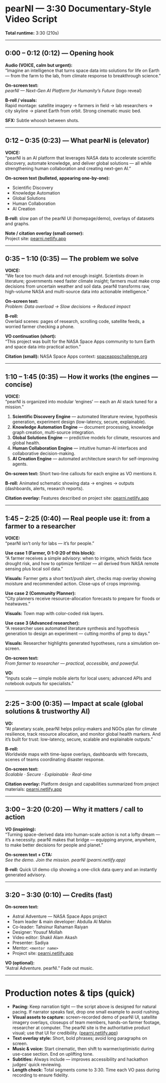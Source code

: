 # pearNI — 3:30 Documentary-Style Video Script

**Total runtime:** 3:30 (210s)

---

## 0:00 – 0:12 (0:12) — Opening hook

**Audio (VOICE, calm but urgent):**  
“Imagine an intelligence that turns space data into solutions for life on Earth — from the farm to the lab, from climate response to breakthrough science.”

**On-screen text:**  
_pearNI — Next-Gen AI Platform for Humanity’s Future_ (logo reveal)

**B-roll / visuals:**  
Rapid montage: satellite imagery → farmers in field → lab researchers → city skyline → planet Earth from orbit. Strong cinematic music bed.

**SFX:** Subtle whoosh between shots.

---

## 0:12 – 0:35 (0:23) — What pearNI is (elevator)

**VOICE:**  
“pearNI is an AI platform that leverages NASA data to accelerate scientific discovery, automate knowledge, and deliver global solutions — all while strengthening human collaboration and creating next-gen AI.”

**On-screen text (bulleted, appearing one-by-one):**

- Scientific Discovery
- Knowledge Automation
- Global Solutions
- Human Collaboration
- AI Creation

**B-roll:** slow pan of the pearNI UI (homepage/demo), overlays of datasets and graphs.

**Note / citation overlay (small corner):**  
Project site: [pearni.netlify.app](https://pearni.netlify.app)

---

## 0:35 – 1:10 (0:35) — The problem we solve

**VOICE:**  
“We face too much data and not enough insight. Scientists drown in literature; governments need faster climate insight; farmers must make crop decisions from uncertain weather and soil data. pearNI transforms raw, high-volume NASA and multi-source data into actionable intelligence.”

**On-screen text:**  
_Problem: Data overload → Slow decisions → Reduced impact_

**B-roll:**  
Overlaid scenes: pages of research, scrolling code, satellite feeds, a worried farmer checking a phone.

**VO continuation (short):**  
“This project was built for the NASA Space Apps community to turn Earth and space data into practical action.”

**Citation (small):** NASA Space Apps context: [spaceappschallenge.org](https://www.spaceappschallenge.org)

---

## 1:10 – 1:45 (0:35) — How it works (the engines — concise)

**VOICE:**  
“pearNI is organized into modular ‘engines’ — each an AI stack tuned for a mission.”

1. **Scientific Discovery Engine** — automated literature review, hypothesis generation, experiment design (low-latency, secure, explainable).
2. **Knowledge Automation Engine** — document processing, knowledge graph creation, multi-source integration.
3. **Global Solutions Engine** — predictive models for climate, resources and global health.
4. **Human Collaboration Engine** — intuitive human-AI interfaces and collaborative decision-making.
5. **AI Creation Engine** — automated architecture search for self-improving agents.

**On-screen text:** Short two-line callouts for each engine as VO mentions it.

**B-roll:** Animated schematic showing data → engines → outputs (dashboards, alerts, research reports).

**Citation overlay:** Features described on project site: [pearni.netlify.app](https://pearni.netlify.app)

---

## 1:45 – 2:25 (0:40) — Real people use it: from a farmer to a researcher

**VOICE:**  
“pearNI isn’t only for labs — it’s for people.”

**Use case 1 (Farmer, 0:1-0:20 of this block):**  
“A farmer receives a simple advisory: when to irrigate, which fields face drought risk, and how to optimize fertilizer — all derived from NASA remote sensing plus local soil data.”

**Visuals:** Farmer gets a short text/push alert, checks map overlay showing moisture and recommended action. Close-ups of crops improving.

**Use case 2 (Community Planner):**  
“City planners receive resource-allocation forecasts to prepare for floods or heatwaves.”

**Visuals:** Town map with color-coded risk layers.

**Use case 3 (Advanced researcher):**  
“A researcher uses automated literature synthesis and hypothesis generation to design an experiment — cutting months of prep to days.”

**Visuals:** Researcher highlights generated hypotheses, runs a simulation on-screen.

**On-screen text:**  
_From farmer to researcher — practical, accessible, and powerful._

**VO:**  
“Inputs scale — simple mobile alerts for local users; advanced APIs and notebook outputs for specialists.”

---

## 2:25 – 3:00 (0:35) — Impact at scale (global solutions & trustworthy AI)

**VO:**  
“At planetary scale, pearNI helps policy-makers and NGOs plan for climate resilience, track resource allocation, and monitor global health markers. And it’s built for trust: low-latency, secure, scalable and explainable outputs.”

**B-roll:**  
Worldwide maps with time-lapse overlays, dashboards with forecasts, scenes of teams coordinating disaster response.

**On-screen text:**  
_Scalable · Secure · Explainable · Real-time_

**Citation overlay:** Platform design and capabilities summarized from project materials: [pearni.netlify.app](https://pearni.netlify.app)

---

## 3:00 – 3:20 (0:20) — Why it matters / call to action

**VO (inspiring):**  
“Turning space-derived data into human-scale action is not a lofty dream — it’s a necessity. pearNI makes that bridge — equipping anyone, anywhere, to make better decisions for people and planet.”

**On-screen text + CTA:**  
_See the demo. Join the mission. pearNI (pearni.netlify.app)_

**B-roll:** Quick UI demo clip showing a one-click data query and an instantly generated advisory.

---

## 3:20 – 3:30 (0:10) — Credits (fast)

**On-screen text:**

- Astral Adventure — NASA Space Apps project
- Team leader & main developer: Abdulla Al Mahin
- Co-leader: Tahsinur Rahaman Raiyan
- Designer: Yousuf Mollah
- Video editor: Shakil Alam Akash
- Presenter: Sadiya
- Mentor: `<mentor name>`
- Project site: [pearni.netlify.app](https://pearni.netlify.app)

**VO (optional):**  
“Astral Adventure. pearNI.” Fade out music.

---

# Production notes & tips (quick)

- **Pacing:** Keep narration tight — the script above is designed for natural pacing. If narrator speaks fast, drop one small example to avoid rushing.
- **Visual assets to capture:** screen-recorded demo of pearNI UI, satellite imagery overlays, closeups of team members, hands-on farmer footage, researcher at computer. The pearNI site is the authoritative product visual; use that UI for credibility. ([pearni.netlify.app](https://pearni.netlify.app))
- **Text overlay style:** Short, bold phrases; avoid long paragraphs on screen.
- **Music & voice:** Start cinematic, then shift to warmer/optimistic during use-case section. End on uplifting tone.
- **Subtitles:** Always include — improves accessibility and hackathon judges’ quick reviewing.
- **Length check:** Total segments come to 3:30. Time each VO pass during recording to ensure fidelity.
